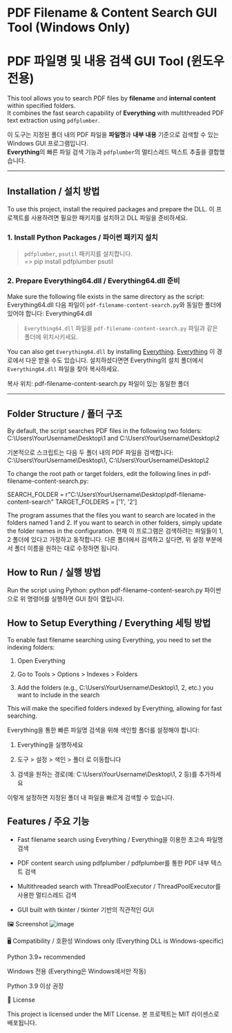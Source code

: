 # PDF Filename & Content Search GUI Tool (Windows Only)
# PDF 파일명 및 내용 검색 GUI Tool (윈도우 전용)

This tool allows you to search PDF files by **filename** and **internal content** within specified folders.  
It combines the fast search capability of **Everything** with multithreaded PDF text extraction using `pdfplumber`.

이 도구는 지정된 폴더 내의 PDF 파일을 **파일명**과 **내부 내용** 기준으로 검색할 수 있는 Windows GUI 프로그램입니다.  
**Everything**의 빠른 파일 검색 기능과 `pdfplumber`의 멀티스레드 텍스트 추출을 결합했습니다.

---

## Installation / 설치 방법

To use this project, install the required packages and prepare the DLL.
이 프로젝트를 사용하려면 필요한 패키지를 설치하고 DLL 파일을 준비하세요.

### 1. Install Python Packages / 파이썬 패키지 설치

> `pdfplumber`, `psutil` 패키지를 설치합니다.  
> => pip install pdfplumber psutil

### 2. Prepare Everything64.dll / Everything64.dll 준비

Make sure the following file exists in the same directory as the script:
Everything64.dll
다음 파일이 `pdf-filename-content-search.py`와 동일한 폴더에 있어야 합니다:
Everything64.dll

> `Everything64.dll` 파일을 `pdf-filename-content-search.py` 파일과 같은 폴더에 위치시키세요.

You can also get `Everything64.dll` by installing [Everything](https://www.voidtools.com/downloads/).
[Everything](https://www.voidtools.com/downloads/) 이 경로에서 다운 받을 수도 있습니다.
설치하셨다면면 Everything의 설치 폴더에서 `Everything64.dll` 파일을 찾아 복사하세요.

복사 위치:
pdf-filename-content-search.py 파일이 있는 동일한 폴더

---

## Folder Structure / 폴더 구조

By default, the script searches PDF files in the following two folders:
C:\Users\YourUsername\Desktop\1 and C:\Users\YourUsername\Desktop\2

기본적으로 스크립트는 다음 두 폴더 내의 PDF 파일을 검색합니다:
C:\Users\YourUsername\Desktop\1, C:\Users\YourUsername\Desktop\2

To change the root path or target folders, edit the following lines in pdf-filename-content-search.py:

SEARCH_FOLDER = r"C:\Users\YourUsername\Desktop\pdf-filename-content-search"
TARGET_FOLDERS = ['1', '2']

The program assumes that the files you want to search are located in the folders named 1 and 2.
If you want to search in other folders, simply update the folder names in the configuration.
현재 이 프로그램은 검색하려는 파일들이 1, 2 폴더에 있다고 가정하고 동작합니다.
다른 폴더에서 검색하고 싶다면, 위 설정 부분에서 폴더 이름을 원하는 대로 수정하면 됩니다.


## How to Run / 실행 방법
Run the script using Python:
python pdf-filename-content-search.py
파이썬으로 위 명령어를 실행하면 GUI 창이 열립니다.


## How to Setup  Everything / Everything 세팅 방법
To enable fast filename searching using Everything, you need to set the indexing folders:

1. Open Everything

2. Go to Tools > Options > Indexes > Folders

3. Add the folders (e.g., C:\Users\YourUsername\Desktop\1, 2, etc.) you want to include in the search

This will make the specified folders indexed by Everything, allowing for fast searching.

Everything을 통한 빠른 파일명 검색을 위해 색인할 폴더를 설정해야 합니다:

1. Everything을 실행하세요

2. 도구 > 설정 > 색인 > 폴더 로 이동합니다

3. 검색을 원하는 경로(예: C:\Users\YourUsername\Desktop\1, 2 등)를 추가하세요

이렇게 설정하면 지정된 폴더 내 파일을 빠르게 검색할 수 있습니다.



## Features / 주요 기능
- Fast filename search using Everything / Everything을 이용한 초고속 파일명 검색

- PDF content search using pdfplumber / pdfplumber를 통한 PDF 내부 텍스트 검색

- Multithreaded search with ThreadPoolExecutor / ThreadPoolExecutor를 사용한 멀티스레드 검색

- GUI built with tkinter / tkinter 기반의 직관적인 GUI



🖼️ Screenshot
![image](https://github.com/user-attachments/assets/d0f74c7b-c241-459f-84ff-46afa407dc06)



🖥️ Compatibility / 호환성
Windows only (Everything DLL is Windows-specific)

Python 3.9+ recommended

Windows 전용 (Everything은 Windows에서만 작동)

Python 3.9 이상 권장



📄 License

This project is licensed under the MIT License.
본 프로젝트는 MIT 라이센스로 배포됩니다.
